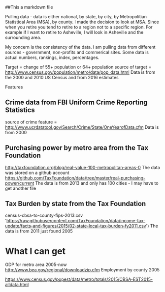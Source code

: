 ##This  a markdown file

Pulling data - data is either national, by state, by city, by Metropolitian Statistical Area (MSA), by county.
I made the decision to look at MSA. Since when you retire you tend to retire to a region not to a specific region. For example if I want to retire to Asheville, I will look in Asheville and the surrounding area.

My concern is the consistency of the data. I am pulling data from different sources - government, non-profits and commerical sites. Some data is actual numbers, rankings, index, percentages.



Target = change of 55+ population or 64+ population
source of target = http://www.census.gov/population/metro/data/pop_data.html
Data is from the 2000 and 2010 US Census and from 2016 estimates

Features
## Crime data from FBI Uniform Crime Reporting Statistics
source of crime feature = http://www.ucrdatatool.gov/Search/Crime/State/OneYearofData.cfm
Data is from 2000

## Purchasing power by metro area from the Tax Foundation
http://taxfoundation.org/blog/real-value-100-metropolitan-areas-0
The data was stored on a github account
https://github.com/TaxFoundation/data/tree/master/real-purchasing-power/current
The data is from 2013 and only has 100 cities - I may have to get another file

## Tax Burden by state from the Tax Foundation
census-cbsa-to-county-fips-2013.csv
'https://raw.githubusercontent.com/TaxFoundation/data/income-tax-update/facts-and-figures/2015/02-state-local-tax-burden-fy2011.csv')
The data is from 2011  just found 2005

# What I can get
GDP for metro area 2005-now
http://www.bea.gov/regional/downloadzip.cfm
Employment by county 2005



https://www.census.gov/popest/data/metro/totals/2015/CBSA-EST2015-alldata.html
